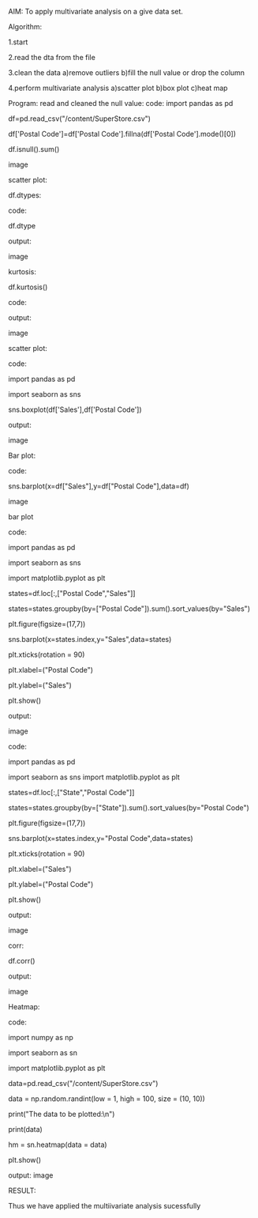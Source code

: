 
AIM: To apply multivariate analysis on a give data set.

Algorithm:

1.start

2.read the dta from the file

3.clean the data a)remove outliers b)fill the null value or drop the column

4.perform multivariate analysis a)scatter plot b)box plot c)heat map

Program: read and cleaned the null value: code: import pandas as pd

df=pd.read_csv("/content/SuperStore.csv")

df['Postal Code']=df['Postal Code'].fillna(df['Postal Code'].mode()[0])

df.isnull().sum()

image

scatter plot:

df.dtypes:

code:

df.dtype

output:

image

kurtosis:

df.kurtosis()

code:

output:

image

scatter plot:

code:

import pandas as pd

import seaborn as sns

sns.boxplot(df['Sales'],df['Postal Code'])

output:

image

Bar plot:

code:

sns.barplot(x=df["Sales"],y=df["Postal Code"],data=df)

image

bar plot

code:

import pandas as pd

import seaborn as sns

import matplotlib.pyplot as plt

states=df.loc[:,["Postal Code","Sales"]]

states=states.groupby(by=["Postal Code"]).sum().sort_values(by="Sales")

plt.figure(figsize=(17,7))

sns.barplot(x=states.index,y="Sales",data=states)

plt.xticks(rotation = 90)

plt.xlabel=("Postal Code")

plt.ylabel=("Sales")

plt.show()

output:

image

code:

import pandas as pd

import seaborn as sns import matplotlib.pyplot as plt

states=df.loc[:,["State","Postal Code"]]

states=states.groupby(by=["State"]).sum().sort_values(by="Postal Code")

plt.figure(figsize=(17,7))

sns.barplot(x=states.index,y="Postal Code",data=states)

plt.xticks(rotation = 90)

plt.xlabel=("Sales")

plt.ylabel=("Postal Code")

plt.show()

output:

image

corr:

df.corr()

output:

image

Heatmap:

code:

import numpy as np

import seaborn as sn

import matplotlib.pyplot as plt

data=pd.read_csv("/content/SuperStore.csv")

data = np.random.randint(low = 1, high = 100, size = (10, 10))

print("The data to be plotted:\n")

print(data)

hm = sn.heatmap(data = data)

plt.show()

output: image

RESULT:

Thus we have applied the multiivariate analysis sucessfully




